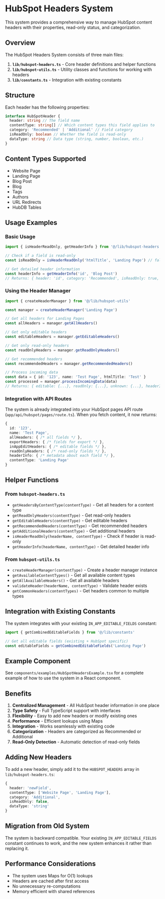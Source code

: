 # HubSpot Headers System

This system provides a comprehensive way to manage HubSpot content headers with their properties, read-only status, and categorization.

## Overview

The HubSpot Headers System consists of three main files:

1. **`lib/hubspot-headers.ts`** - Core header definitions and helper functions
2. **`lib/hubspot-utils.ts`** - Utility classes and functions for working with headers
3. **`lib/constants.ts`** - Integration with existing constants

## Structure

Each header has the following properties:

```typescript
interface HubSpotHeader {
  header: string // The field name
  contentType: string[] // Which content types this field applies to
  category: 'Recommended' | 'Additional' // Field category
  isReadOnly: boolean // Whether the field is read-only
  dataType: string // Data type (string, number, boolean, etc.)
}
```

## Content Types Supported

- Website Page
- Landing Page
- Blog Post
- Blog
- Tags
- Authors
- URL Redirects
- HubDB Tables

## Usage Examples

### Basic Usage

```typescript
import { isHeaderReadOnly, getHeaderInfo } from '@/lib/hubspot-headers'

// Check if a field is read-only
const isReadOnly = isHeaderReadOnly('htmlTitle', 'Landing Page') // false

// Get detailed header information
const headerInfo = getHeaderInfo('id', 'Blog Post')
// Returns: { header: 'id', category: 'Recommended', isReadOnly: true, dataType: 'string' }
```

### Using the Header Manager

```typescript
import { createHeaderManager } from '@/lib/hubspot-utils'

const manager = createHeaderManager('Landing Page')

// Get all headers for Landing Pages
const allHeaders = manager.getAllHeaders()

// Get only editable headers
const editableHeaders = manager.getEditableHeaders()

// Get only read-only headers
const readOnlyHeaders = manager.getReadOnlyHeaders()

// Get recommended headers
const recommendedHeaders = manager.getRecommendedHeaders()

// Process incoming data
const data = { id: '123', name: 'Test Page', htmlTitle: 'Test' }
const processed = manager.processIncomingData(data)
// Returns: { editable: {...}, readOnly: {...}, unknown: {...}, headerInfo: {...} }
```

### Integration with API Routes

The system is already integrated into your HubSpot pages API route (`app/api/hubspot/pages/route.ts`). When you fetch content, it now returns:

```typescript
{
  id: '123',
  name: 'Test Page',
  allHeaders: { /* all fields */ },
  exportHeaders: { /* fields for export */ },
  inAppEditHeaders: { /* editable fields */ },
  readOnlyHeaders: { /* read-only fields */ },
  headerInfo: { /* metadata about each field */ },
  contentType: 'Landing Page'
}
```

## Helper Functions

### From `hubspot-headers.ts`

- `getHeadersByContentType(contentType)` - Get all headers for a content type
- `getReadOnlyHeaders(contentType)` - Get read-only headers
- `getEditableHeaders(contentType)` - Get editable headers
- `getRecommendedHeaders(contentType)` - Get recommended headers
- `getAdditionalHeaders(contentType)` - Get additional headers
- `isHeaderReadOnly(headerName, contentType)` - Check if header is read-only
- `getHeaderInfo(headerName, contentType)` - Get detailed header info

### From `hubspot-utils.ts`

- `createHeaderManager(contentType)` - Create a header manager instance
- `getAvailableContentTypes()` - Get all available content types
- `getAllAvailableHeaders()` - Get all available headers
- `validateHeader(headerName, contentType)` - Validate header exists
- `getCommonHeaders(contentTypes)` - Get headers common to multiple types

## Integration with Existing Constants

The system integrates with your existing `IN_APP_EDITABLE_FIELDS` constant:

```typescript
import { getCombinedEditableFields } from '@/lib/constants'

// Get all editable fields (existing + HubSpot specific)
const editableFields = getCombinedEditableFields('Landing Page')
```

## Example Component

See `components/examples/HubSpotHeadersExample.tsx` for a complete example of how to use the system in a React component.

## Benefits

1. **Centralized Management** - All HubSpot header information in one place
2. **Type Safety** - Full TypeScript support with interfaces
3. **Flexibility** - Easy to add new headers or modify existing ones
4. **Performance** - Efficient lookups using Maps
5. **Integration** - Works seamlessly with existing code
6. **Categorization** - Headers are categorized as Recommended or Additional
7. **Read-Only Detection** - Automatic detection of read-only fields

## Adding New Headers

To add a new header, simply add it to the `HUBSPOT_HEADERS` array in `lib/hubspot-headers.ts`:

```typescript
{
  header: 'newField',
  contentType: ['Website Page', 'Landing Page'],
  category: 'Additional',
  isReadOnly: false,
  dataType: 'string'
}
```

## Migration from Old System

The system is backward compatible. Your existing `IN_APP_EDITABLE_FIELDS` constant continues to work, and the new system enhances it rather than replacing it.

## Performance Considerations

- The system uses Maps for O(1) lookups
- Headers are cached after first access
- No unnecessary re-computations
- Memory efficient with shared references

